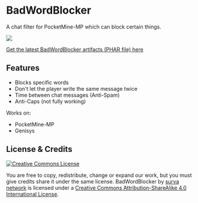 # BadWordBlocker
A chat filter for PocketMine-MP which can block certain things.

![](https://circleci.com/gh/survanetwork/BadWordBlocker.png?style=shield)

[Get the latest BadWordBlocker artifacts (PHAR file) here](https://buildtest.yellowlake.net/survanetwork/BadWordBlocker)

## Features

- Blocks specific words
- Don't let the player write the same message twice
- Time between chat messages (Anti-Spam)
- Anti-Caps (not fully working)

Works on:

- PocketMine-MP
- Genisys

## License & Credits
[![Creative Commons License](https://i.creativecommons.org/l/by-sa/4.0/88x31.png)](http://creativecommons.org/licenses/by-sa/4.0/)

You are free to copy, redistribute, change or expand our work, but you must give credits share it under the same license.
BadWordBlocker by [surva network](https://github.com/survanetwork/BadWordBlocker) is licensed under a [Creative Commons Attribution-ShareAlike 4.0 International License](http://creativecommons.org/licenses/by-sa/4.0/).
